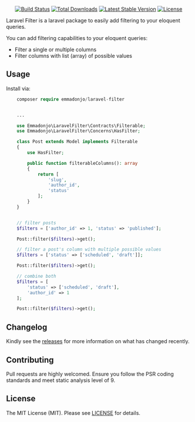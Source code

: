 <p align="center">
<a href="https://github.com/emmadonjo/laravel-filter/actions"><img src="https://github.com/emmadonjo/laravel-filter/actions/workflows/tests.yml/badge.svg" alt="Build Status"></a>
<a href="https://packagist.org/packages/emmadonjo/laravel-filter"><img src="https://img.shields.io/packagist/dt/emmadonjo/laravel-filter" alt="Total Downloads"></a>
<a href="https://packagist.org/packages/emmadonjo/laravel-filter"><img src="https://img.shields.io/packagist/v/emmadonjo/laravel-filter" alt="Latest Stable Version"></a>
<a href="https://packagist.org/packages/emmadonjo/laravel-filter"><img src="https://img.shields.io/packagist/l/emmadonjo/laravel-filter" alt="License"></a>
</p>

Laravel Filter is a laravel package to easily add filtering to your eloquent queries.

You can add filtering capabilities to your eloquent queries:

-   Filter a single or multiple columns
-   Filter columns with list (array) of possible values

## Usage

Install via:

```php
    composer require emmadonjo/laravel-filter
```

```php

    ...

    use Emmadonjo\LaravelFilter\Contracts\Filterable;
    use Emmadonjo\LaravelFilter\Concerns\HasFilter;

    class Post extends Model implements Filterable
    {
        use HasFilter;

        public function filterableColumns(): array
        {
            return [
                'slug',
                'author_id',
                'status'
            ];
        }
    }


    // filter posts
    $filters = ['author_id' => 1, 'status' => 'published'];

    Post::filter($filters)->get();

    // filter a post's column with multiple possible values
    $filters = ['status' => ['scheduled', 'draft']];

    Post::filter($filters)->get();

    // combine both
    $filters = [
        'status' => ['scheduled', 'draft'],
        'author_id' => 1
    ];

    Post::filter($filters)->get();
```

## Changelog

Kindly see the [releases](https://github.com/emmadonjo/laravel-filter/releases) for more information on what has changed recently.

## Contributing

Pull requests are highly welcomed. Ensure you follow the PSR coding standards and meet static analysis level of 9.

## License

The MIT License (MIT). Please see [LICENSE](https://github.com/emmadonjo/laravel-filter/blob/master/LICENSE.md) for details.
